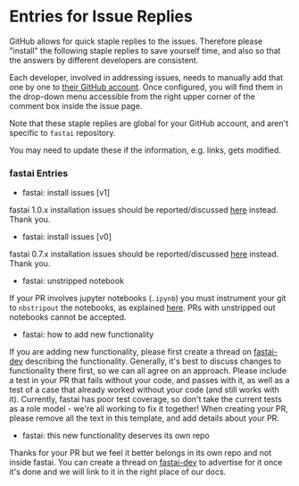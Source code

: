 # Entries for Issue Replies

GitHub allows for quick staple replies to the issues. Therefore please "install" the following staple replies to save yourself time, and also so that the answers by different developers are consistent.

Each developer, involved in addressing issues, needs to manually add that one by one to [their GitHub account](https://github.com/settings/replies). Once configured, you will find them in the drop-down menu accessible from the right upper corner of the comment box inside the issue page.

Note that these staple replies are global for your GitHub account, and aren't specific to `fastai` repository.

You may need to update these if the information, e.g. links, gets modified.

### fastai Entries

* fastai: install issues [v1]

fastai 1.0.x installation issues should be reported/discussed [here](http://forums.fast.ai/t/fastai-v1-install-issues-thread/24111) instead. Thank you.

* fastai: install issues [v0]

fastai 0.7.x installation issues should be reported/discussed [here](http://forums.fast.ai/t/fastai-v0-install-issues-thread/24652) instead. Thank you.

* fastai: unstripped notebook

If your PR involves jupyter notebooks (`.ipynb`) you must instrument your git to `nbstripout` the notebooks, as explained [here](https://docs.fast.ai/dev/develop.html#things-to-run-after-git-clone). PRs with unstripped out notebooks cannot be accepted.

* fastai: how to add new functionality

If you are adding new functionality, please first create a thread on [fastai-dev](https://forums.fast.ai/c/fastai-users/fastai-dev) describing the functionality. Generally, it's best to discuss changes to functionality there first, so we can all agree on an approach. Please include a test in your PR that fails without your code, and passes with it, as well as a test of a case that already worked without your code (and still works with it). Currently, fastai has poor test coverage, so don't take the current tests as a role model - we're all working to fix it together! When creating your PR, please remove all the text in this template, and add details about your PR.

* fastai: this new functionality deserves its own repo

Thanks for your PR but we feel it better belongs in its own repo and not inside fastai. You can create a thread on [fastai-dev](https://forums.fast.ai/c/fastai-users/fastai-dev) to advertise for it once it's done and we will link to it in the right place of our docs.
